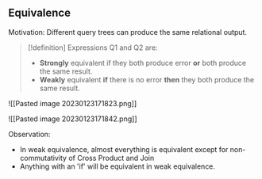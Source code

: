 ## Equivalence

Motivation: Different query trees can produce the same relational output.

> [!definition]
> Expressions Q1 and Q2 are:
> - **Strongly** equivalent if they both produce error **or** both produce the same result.
> - **Weakly** equivalent **if** there is no error **then** they both produce the same result.

![[Pasted image 20230123171823.png]]

![[Pasted image 20230123171842.png]]

Observation:
- In weak equivalence, almost everything is equivalent except for non-commutativity of Cross Product and Join
- Anything with an 'if' will be equivalent in weak equivalence.